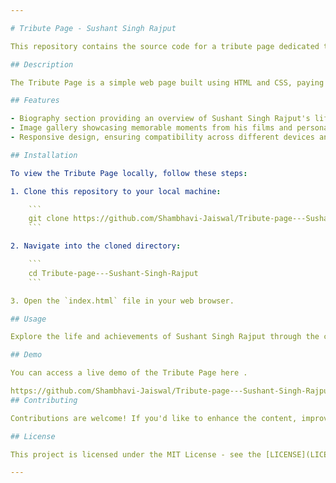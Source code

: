 ```yaml
---

# Tribute Page - Sushant Singh Rajput

This repository contains the source code for a tribute page dedicated to the memory of Sushant Singh Rajput.

## Description

The Tribute Page is a simple web page built using HTML and CSS, paying homage to the life and work of Sushant Singh Rajput, an Indian actor known for his contributions to Bollywood cinema.

## Features

- Biography section providing an overview of Sushant Singh Rajput's life and career.
- Image gallery showcasing memorable moments from his films and personal life.
- Responsive design, ensuring compatibility across different devices and screen sizes.

## Installation

To view the Tribute Page locally, follow these steps:

1. Clone this repository to your local machine:

    ```
    git clone https://github.com/Shambhavi-Jaiswal/Tribute-page---Sushant-Singh-Rajput.git
    ```

2. Navigate into the cloned directory:

    ```
    cd Tribute-page---Sushant-Singh-Rajput
    ```

3. Open the `index.html` file in your web browser.

## Usage

Explore the life and achievements of Sushant Singh Rajput through the content provided on the Tribute Page.

## Demo

You can access a live demo of the Tribute Page here .

https://github.com/Shambhavi-Jaiswal/Tribute-page---Sushant-Singh-Rajput/assets/112714944/45a744e4-c7ff-450d-b9ed-040d70843ca8
## Contributing

Contributions are welcome! If you'd like to enhance the content, improve the design, or fix any issues, please feel free to fork this repository, make your changes, and submit a pull request.

## License

This project is licensed under the MIT License - see the [LICENSE](LICENSE) file for details.

---
```

